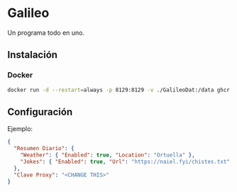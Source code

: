 # Galileo

Un programa todo en uno.

## Instalación

### Docker

```bash
docker run -d --restart=always -p 8129:8129 -v ./GalileoDat:/data ghcr.io/euskaditech/galileo:main
```

## Configuración

Ejemplo:

```json
{
  "Resumen Diario": {
    "Weather": { "Enabled": true, "Location": "Ortuella" },
    "Jokes": { "Enabled": true, "Url": "https://naiel.fyi/chistes.txt" }
  },
  "Clave Proxy": "<CHANGE THIS>"
}
```
